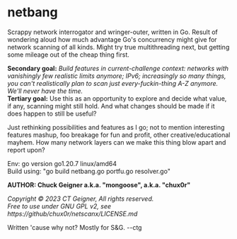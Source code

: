 # netbang

Scrappy network interrogator and wringer-outer, written in Go. Result of wondering aloud how much advantage Go's concurrency might give for network scanning of all kinds. Might try true multithreading next, but getting some mileage out of the cheap thing first.    
     
**Secondary goal:** *Build features in current-challenge context: networks with vanishingly few realistic limits anymore; IPv6; increasingly so many things, you can't realistically plan to scan just every-fuckin-thing A-Z anymore. We'll never have the time.*    
**Tertiary goal:** Use this as an opportunity to explore and decide what value, if any, scanning might still hold. And what changes should be made if it does happen to still be useful?    
     
Just rethinking possibilities and features as I go; not to mention interesting features mashup, foo breakage for fun and profit, other creative/educational mayhem. How many network layers can we make this thing blow apart and report upon?    

Env: go version go1.20.7 linux/amd64   
Build using: "go build netbang.go portfu.go resolver.go"    
   
**AUTHOR: Chuck Geigner a.k.a. "mongoose", a.k.a. "chux0r"**   
    
*Copyright © 2023 CT Geigner, All rights reserved.*   
*Free to use under GNU GPL v2, see https://github/chux0r/netscanx/LICENSE.md*   
    
Written 'cause why not? Mostly for S&G.  --ctg   
